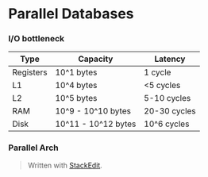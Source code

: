 # Parallel Databases

### I/O bottleneck

| Type      | Capacity            | Latency      |
|-----------|---------------------|--------------|
| Registers | 10^1 bytes          | 1 cycle      |
| L1        | 10^4 bytes          | <5 cycles    |
| L2        | 10^5 bytes          | 5-10 cycles  |
| RAM       | 10^9 - 10^10 bytes  | 20-30 cycles |
| Disk      | 10^11 - 10^12 bytes | 10^6 cycles  |


### Parallel Arch


> Written with [StackEdit](https://stackedit.io/).
<!--stackedit_data:
eyJoaXN0b3J5IjpbMTM5NTMyMTM2NiwtMTg1NjU2NzQ3LDE0OT
g0OTk4MDZdfQ==
-->